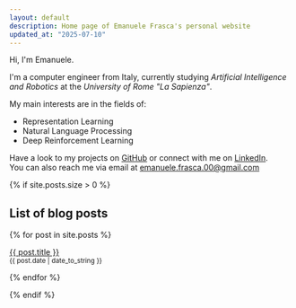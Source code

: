 ```yaml
---
layout: default
description: Home page of Emanuele Frasca's personal website
updated_at: "2025-07-10"
---
```


Hi, I'm Emanuele.

I'm a computer engineer from Italy, currently studying *Artificial Intelligence and Robotics* at the *University of Rome "La Sapienza"*.

My main interests are in the fields of:
- Representation Learning
- Natural Language Processing
- Deep Reinforcement Learning

Have a look to my projects on [GitHub](https://github.com/noostale) or connect with me on [LinkedIn](https://www.linkedin.com/in/emanuelefrasca/).  
You can also reach me via email at <a href="mailto:emanuele&#46;frasca&#46;00&#64;gmail&#46;com">emanuele.frasca.00@gmail.com</a>

{% if site.posts.size > 0 %}
  ## List of blog posts
  {% for post in site.posts %}
  <p>
    <a href="{{ post.url }}">{{ post.title }}</a>
    <br>
    <small>{{ post.date | date_to_string }}</small>
  </p>
  {% endfor %}

{% endif %}